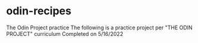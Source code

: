 # odin-recipes
The Odin Project practice
The following is a practice project per "THE ODIN PROJECT" curriculum
Completed on 5/16/2022